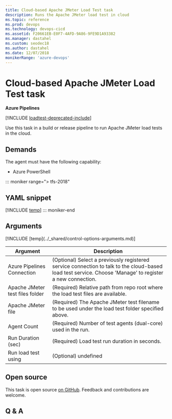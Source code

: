 ```yaml
---
title: Cloud-based Apache JMeter Load Test task
description: Runs the Apache JMeter load test in cloud
ms.topic: reference
ms.prod: devops
ms.technology: devops-cicd
ms.assetid: F20661EB-E0F7-4AFD-9A86-9FE9D1A93382
ms.manager: dastahel
ms.custom: seodec18
ms.author: dastahel
ms.date: 12/07/2018
monikerRange: 'azure-devops'
---
```


# Cloud-based Apache JMeter Load Test task

**Azure Pipelines**

[!INCLUDE [loadtest-deprecated-include](../../../test/_shared/loadtest-deprecated-include.md)]

Use this task in a build or release pipeline to run Apache JMeter load tests in the cloud.

## Demands

The agent must have the following capability:

* Azure PowerShell

::: moniker range="> tfs-2018"
## YAML snippet
[!INCLUDE [temp](../_shared/yaml/RunJMeterLoadTestV1.md)]
::: moniker-end

## Arguments

<table><thead><tr><th>Argument</th><th>Description</th></tr></thead>
<tr><td>Azure Pipelines Connection</td><td>(Optional) Select a previously registered service connection to talk to the cloud-based load test service. Choose 'Manage' to register a new connection.</td></tr>
<tr><td>Apache JMeter test files folder</td><td>(Required) Relative path from repo root where the load test files are available.</td></tr>
<tr><td>Apache JMeter file</td><td>(Required) The Apache JMeter test filename to be used under the load test folder specified above.</td></tr>
<tr><td>Agent Count</td><td>(Required) Number of test agents (dual-core) used in the run.</td></tr>
<tr><td>Run Duration (sec)</td><td>(Required) Load test run duration in seconds.</td></tr>
<tr><td>Run load test using</td><td>(Optional) undefined</td></tr>
[!INCLUDE [temp](../_shared/control-options-arguments.md)]
</table>

## Open source

This task is open source [on GitHub](https://github.com/Microsoft/azure-pipelines-tasks). Feedback and contributions are welcome.

## Q & A

<!-- BEGINSECTION class="md-qanda" -->

<!-- ENDSECTION -->
